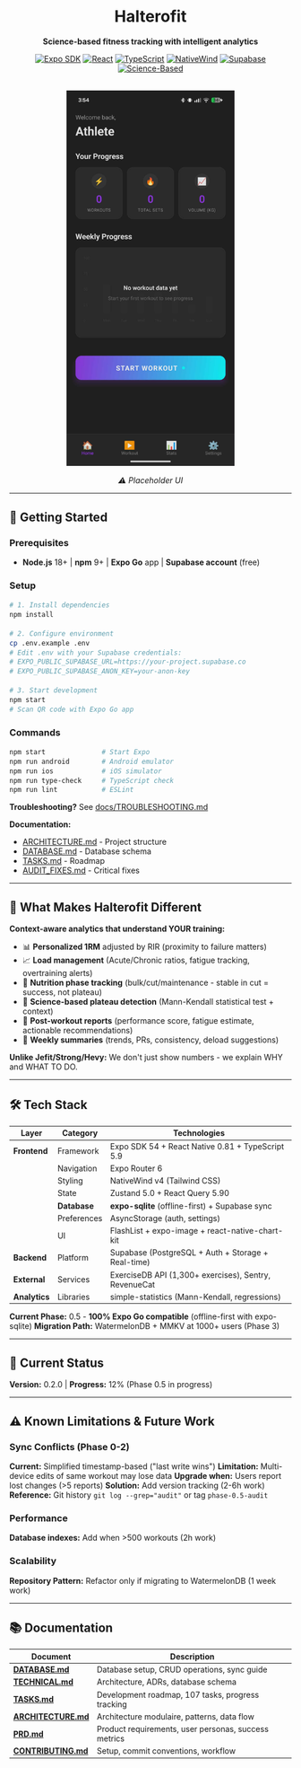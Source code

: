 <div align="center">

# Halterofit

**Science-based fitness tracking with intelligent analytics**

[![Expo SDK](https://img.shields.io/badge/Expo-54.0.12-000020?style=flat&logo=expo)](https://expo.dev)
[![React](https://img.shields.io/badge/React-19.1.0-61DAFB?style=flat&logo=react)](https://react.dev)
[![TypeScript](https://img.shields.io/badge/TypeScript-5.9-3178C6?style=flat&logo=typescript)](https://typescriptlang.org)
[![NativeWind](https://img.shields.io/badge/NativeWind-v4-06B6D4?style=flat&logo=tailwindcss)](https://nativewind.dev)
[![Supabase](https://img.shields.io/badge/Supabase-Latest-3ECF8E?style=flat&logo=supabase)](https://supabase.com)
[![Science-Based](https://img.shields.io/badge/Analytics-Science--Based-00A36C?style=flat)](https://github.com)

<br/>

<img src="./docs/images/home-placeholder.jpeg" alt="Home Screen Placeholder" width="300"/>

_⚠️ Placeholder UI_

</div>

---

## 🚀 Getting Started

### Prerequisites

- **Node.js** 18+ | **npm** 9+ | **Expo Go** app | **Supabase account** (free)

### Setup

```bash
# 1. Install dependencies
npm install

# 2. Configure environment
cp .env.example .env
# Edit .env with your Supabase credentials:
# EXPO_PUBLIC_SUPABASE_URL=https://your-project.supabase.co
# EXPO_PUBLIC_SUPABASE_ANON_KEY=your-anon-key

# 3. Start development
npm start
# Scan QR code with Expo Go app
```

### Commands

```bash
npm start              # Start Expo
npm run android        # Android emulator
npm run ios            # iOS simulator
npm run type-check     # TypeScript check
npm run lint           # ESLint
```

**Troubleshooting?** See [docs/TROUBLESHOOTING.md](docs/TROUBLESHOOTING.md)

**Documentation:**
- [ARCHITECTURE.md](docs/ARCHITECTURE.md) - Project structure
- [DATABASE.md](docs/DATABASE.md) - Database schema
- [TASKS.md](docs/TASKS.md) - Roadmap
- [AUDIT_FIXES.md](docs/AUDIT_FIXES.md) - Critical fixes

---

## 🎯 What Makes Halterofit Different

**Context-aware analytics that understand YOUR training:**
- 📊 **Personalized 1RM** adjusted by RIR (proximity to failure matters)
- 📈 **Load management** (Acute/Chronic ratios, fatigue tracking, overtraining alerts)
- 🎯 **Nutrition phase tracking** (bulk/cut/maintenance - stable in cut = success, not plateau)
- 🧪 **Science-based plateau detection** (Mann-Kendall statistical test + context)
- 📝 **Post-workout reports** (performance score, fatigue estimate, actionable recommendations)
- 📅 **Weekly summaries** (trends, PRs, consistency, deload suggestions)

**Unlike Jefit/Strong/Hevy:** We don't just show numbers - we explain WHY and WHAT TO DO.

---

## 🛠️ Tech Stack

| Layer | Category | Technologies |
|-------|----------|-------------|
| **Frontend** | Framework | Expo SDK 54 + React Native 0.81 + TypeScript 5.9 |
| | Navigation | Expo Router 6 |
| | Styling | NativeWind v4 (Tailwind CSS) |
| | State | Zustand 5.0 + React Query 5.90 |
| | **Database** | **expo-sqlite** (offline-first) + Supabase sync |
| | Preferences | AsyncStorage (auth, settings) |
| | UI | FlashList + expo-image + react-native-chart-kit |
| **Backend** | Platform | Supabase (PostgreSQL + Auth + Storage + Real-time) |
| **External** | Services | ExerciseDB API (1,300+ exercises), Sentry, RevenueCat |
| **Analytics** | Libraries | simple-statistics (Mann-Kendall, regressions) |

**Current Phase:** 0.5 - **100% Expo Go compatible** (offline-first with expo-sqlite)
**Migration Path:** WatermelonDB + MMKV at 1000+ users (Phase 3)

---

## 🎯 Current Status

**Version:** 0.2.0 | **Progress:** 12% (Phase 0.5 in progress)

---

## ⚠️ Known Limitations & Future Work

### Sync Conflicts (Phase 0-2)
**Current:** Simplified timestamp-based ("last write wins")
**Limitation:** Multi-device edits of same workout may lose data
**Upgrade when:** Users report lost changes (>5 reports)
**Solution:** Add version tracking (2-6h work)
**Reference:** Git history `git log --grep="audit"` or tag `phase-0.5-audit`

### Performance
**Database indexes:** Add when >500 workouts (2h work)

### Scalability
**Repository Pattern:** Refactor only if migrating to WatermelonDB (1 week work)

---

## 📚 Documentation

| Document | Description |
|----------|-------------|
| **[DATABASE.md](./docs/DATABASE.md)** | Database setup, CRUD operations, sync guide |
| **[TECHNICAL.md](./docs/TECHNICAL.md)** | Architecture, ADRs, database schema |
| **[TASKS.md](./docs/TASKS.md)** | Development roadmap, 107 tasks, progress tracking |
| **[ARCHITECTURE.md](./docs/ARCHITECTURE.md)** | Architecture modulaire, patterns, data flow |
| **[PRD.md](./docs/PRD.md)** | Product requirements, user personas, success metrics |
| **[CONTRIBUTING.md](./docs/CONTRIBUTING.md)** | Setup, commit conventions, workflow |
